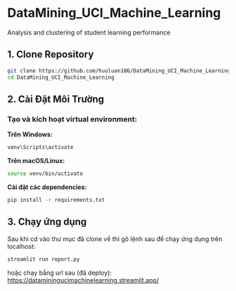 # DataMining_UCI_Machine_Learning
Analysis and clustering of student learning performance

## 1. Clone Repository
```bash
git clone https://github.com/huuluan186/DataMining_UCI_Machine_Learning.git
cd DataMining_UCI_Machine_Learning
```
## 2. Cài Đặt Môi Trường
### Tạo và kích hoạt virtual environment:
**Trên Windows:**
```bash
venv\Scripts\activate
```
**Trên macOS/Linux:**
```bash
source venv/bin/activate
```
**Cài đặt các dependencies:**
```bash
pip install -r requirements.txt
```
## 3. Chạy ứng dụng
Sau khi cd vào thư mục đã clone về thì gõ lệnh sau để chạy ứng dụng trên localhost:
```bash
streamlit run report.py
```
hoặc chạy bằng url sau (đã deploy):
<a>https://dataminingucimachinelearning.streamlit.app/</a>
